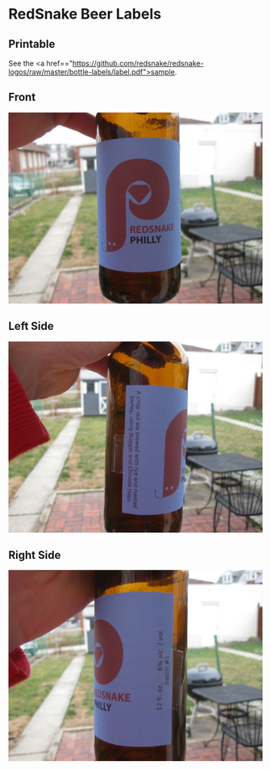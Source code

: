 RedSnake Beer Labels
====================

Printable
---------

See the  <a href=="https://github.com/redsnake/redsnake-logos/raw/master/bottle-labels/label.pdf">sample</a>.

Front
-----

<img src="https://github.com/redsnake/redsnake-logos/raw/master/bottle-labels/front.jpg"/>

Left Side
---------

<img src="https://github.com/redsnake/redsnake-logos/raw/master/bottle-labels/left.jpg"/>

Right Side
----------

<img src="https://github.com/redsnake/redsnake-logos/raw/master/bottle-labels/right.jpg"/>


